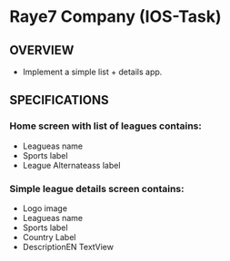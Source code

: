 # Raye7 Company (IOS-Task)


## OVERVIEW
- Implement a simple list + details app.
## SPECIFICATIONS
### Home screen with list of leagues contains: 
- Leagueas name
- Sports label
- League Alternateass label


### Simple league details screen contains: 
- Logo image
- Leagueas name
- Sports label
- Country Label
- DescriptionEN TextView
